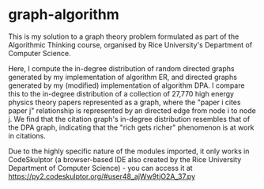 # graph-algorithm

This is my solution to a graph theory problem formulated as part of the Algorithmic Thinking course, organised by Rice University's Department of Computer Science.

Here, I compute the in-degree distribution of random directed graphs generated by my implementation of algorithm ER, and directed graphs generated by my (modified) implementation of algorithm DPA. I compare this to the in-degree distribution of a collection of 27,770 high energy physics theory papers represented as a graph, where the "paper i cites paper j" relationship is represented by an directed edge from node i to node j. We find that the citation graph's in-degree distribution resembles that of the DPA graph, indicating that the "rich gets richer" phenomenon is at work in citations.

Due to the highly specific nature of the modules imported, it only works in CodeSkulptor (a browser-based IDE also created by the Rice University Department of Computer Science) - you can access it at https://py2.codeskulptor.org/#user48_ajWw9tjO2A_37.py
